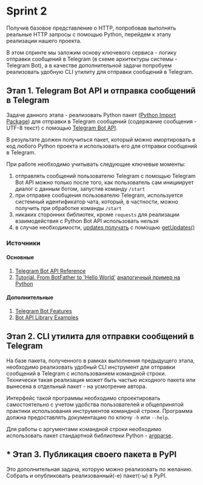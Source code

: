 # Sprint 2
Получив базовое представление о HTTP, попробовав выполнять реальные
HTTP запросы с помощью Python, перейдем к этапу реализации нашего проекта.

В этом спринте мы заложим основу ключевого сервиса - логику отправки сообщений в Telegram (в схеме архитектуры системы - Telegram Bot), а в
качестве дополнительной задачи попробуем реализовать удобную CLI утилиту
для отправки сообщений в Telegram.

## Этап 1. Telegram Bot API и отправка сообщений в Telegram
Задаче данного этапа - реализовать Python пакет 
([Python Import Package](https://packaging.python.org/en/latest/discussions/distribution-package-vs-import-package/#distribution-package-vs-import-package))
для отправки в Telegram сообщений
(содержание сообщения - UTF-8 текст) с помощью 
[Telegram Bot API](https://core.telegram.org/bots/api).

В результате должен получиться пакет, который можно имортировать в 
код любого Python проекта и использовать его для отправки сообщений в Telegram.

При работе необходимо учитывать следующие ключевые моменты:
1. отправлять сообщений пользователю Telegram с помощью Telegram Bot API
можно только после того, как пользователь сам инициирует диалог с данным
ботом, запустив команду `/start`
1. при отправке сообщения пользователю Telegram, используется системный 
идентификатор чата, который, в частности, можно получить при обработке
команды `/start`
1. никаких сторонних библиотек, кроме `requests` для реализации
взаимодействия с Python Bot API использовать нельзя
1. в случае необходимости, [updates получать](https://core.telegram.org/bots/api#getting-updates)
с помощью [getUpdates()](https://core.telegram.org/bots/api#getupdates)

### Источники
#### Основные
1. [Telegram Bot API Reference](https://core.telegram.org/bots/api)
1. [Tutorial. From BotFather to 'Hello World'](https://core.telegram.org/bots/tutorial) [аналогичный пример на Python](https://gitlab.com/Athamaxy/telegram-bot-tutorial/-/blob/main/TutorialBot.py)
#### Дополнительные
1. [Telegram Bot Features](https://core.telegram.org/bots/features)
1. [Bot API Library Examples](https://core.telegram.org/bots/samples)

## Этап 2. CLI утилита для отправки сообщений в Telegram
На базе пакета, полученного в рамках выполнения предыдущего этапа, необходимо реализовать
удобный CLI инструмент для отправки сообщений в Telegram с использованием
командной строки. Технически такая реализация может быть частью исходного пакета или
вынесена в отдельный пакет - на усмотрение автора.

Интерфейс такой программы необходимо спроектировать самостоятельно с учетом удобства
пользователей и общепринятой практики использования инструментов командной строки.
Программа должна предоставлять документацию по ключу `-h` или `--help`.

Для работы с аргументами командной строки необходимо использовать пакет стандартной
библиотеки Python - [argparse](https://docs.python.org/3/library/argparse.html).

## * Этап 3. Публикация своего пакета в PyPI
Это дополнительная задача, которую можно реализовать по желанию.
Собрать и опубликовать реализованный(-е) пакет(-ы) в PyPI.